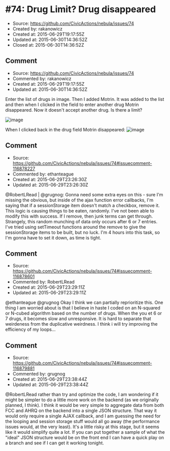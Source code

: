 # #74: Drug Limit? Drug disappeared

* Source: https://github.com/CivicActions/nebula/issues/74
* Created by: rakanowicz
* Created at: 2015-06-29T19:17:55Z
* Updated at: 2015-06-30T14:36:52Z
* Closed at: 2015-06-30T14:36:52Z


## Comment

* Source: https://github.com/CivicActions/nebula/issues/74
* Commented by: rakanowicz
* Created at: 2015-06-29T19:17:55Z
* Updated at: 2015-06-30T14:36:52Z

Enter the list of drugs in image. Then I added Motrin. It was added to the list and then when I clicked in the field to enter another drug Motrin disappeared. Now it doesn&apos;t accept another drug. Is there a limit? 

![image](https://cloud.githubusercontent.com/assets/12954654/8416187/fa4c815c-1e71-11e5-8874-ce0908bda2b4.png)


When I clicked back in the drug field Motrin disappeared: 
![image](https://cloud.githubusercontent.com/assets/12954654/8416180/f0e74fb6-1e71-11e5-97f2-7ac32ceb41ed.png)



## Comment

* Source: https://github.com/CivicActions/nebula/issues/74#issuecomment-116878227
* Commented by: ethanteague
* Created at: 2015-06-29T23:26:30Z
* Updated at: 2015-06-29T23:26:30Z

@RobertLRead | @grugnog: Gonna need some extra eyes on this - sure I&apos;m missing the obvious, but inside of the ajax function error callbacks, I&apos;m saying that if a sessionStorage item doesn&apos;t match a checkbox, remove it. This logic is causing things to be eaten, randomly. I&apos;ve not been able to modify this with success. If I remove, then junk terms can get through. Strangely, this random munching of data only occurs after 6 or 7 entries. I&apos;ve tried using setTimeout functions around the remove to give the sessionStorage items to be built, but no luck. I&apos;m 4 hours into this task, so I&apos;m gonna have to set it down, as time is tight.




## Comment

* Source: https://github.com/CivicActions/nebula/issues/74#issuecomment-116878601
* Commented by: RobertLRead
* Created at: 2015-06-29T23:29:11Z
* Updated at: 2015-06-29T23:29:11Z

@ethanteague @grugnog Okay I think we can partially reprioritize this.  One thing I am worried about is that I believe in haste I coded on an N-squared or N-cubed algorithm based on the number of drugs.  When the you et 6 or 7 drugs, it becomes slow and unresponsive.  It is hard to separate that weirdeness from the duplicative weirdness.  I think i will try improving the efficiency of my loops...


## Comment

* Source: https://github.com/CivicActions/nebula/issues/74#issuecomment-116879881
* Commented by: grugnog
* Created at: 2015-06-29T23:38:44Z
* Updated at: 2015-06-29T23:38:44Z

@RobertLRead rather than try and optimize the code, I am wondering if it might be simpler to do a little more work on the backend (as we originally planned, I think). I think it would be very simple to aggregate data from both FCC and AHRQ on the backend into a single JSON structure. That way it would only require a single AJAX callback, and I am guessing the need for the looping and session storage stuff would all go away (the performance issues would, at the very least). It&apos;s a little risky at this stage, but it seems like it would simplify quite a lot. If you can put together a sample of what the &quot;ideal&quot; JSON structure would be on the front end I can have a quick play on a branch and see if I can get it working tonight.


